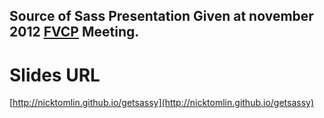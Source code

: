 Source of Sass Presentation Given at november 2012 [FVCP](http://www.meetup.com/foxvalleycp/) Meeting.
---
# Slides URL
[http://nicktomlin.github.io/getsassy](http://nicktomlin.github.io/getsassy)

